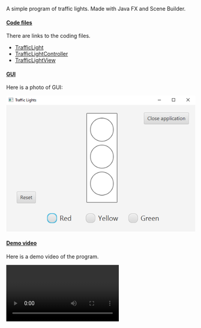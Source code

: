 A simple program of traffic lights. Made with Java FX and Scene Builder.

#### <ins>Code files</ins>

There are links to the coding files.
* [TrafficLight](Misc/TrafficLight.java)
* [TrafficLightController](Misc/TrafficLightController.java)
* [TrafficLightView](Misc/TrafficLightView.fxml)

#### <ins>GUI</ins>

Here is a photo of GUI:

![](Misc/Traffic_Light_GUI.PNG)

#### <ins>Demo video</ins>

Here is a demo video of the program.

![Demo](https://user-images.githubusercontent.com/104424308/166159232-600d1a63-cad9-4c4f-b3f2-e36c9fed69f7.mp4)
